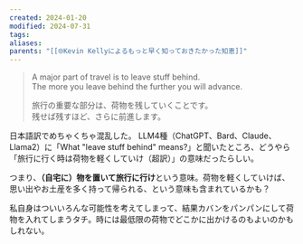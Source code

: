 ```yaml
---
created: 2024-01-20
modified: 2024-07-31
tags: 
aliases: 
parents: "[[🌐Kevin Kellyによるもっと早く知っておきたかった知恵]]"
---
```

> A major part of travel is to leave stuff behind.  
> The more you leave behind the further you will advance.
> 
> 旅行の重要な部分は、荷物を残していくことです。   
> 残せば残すほど、さらに前進します。

日本語訳でめちゃくちゃ混乱した。
LLM4種（ChatGPT、Bard、Claude、Llama2）に「What "leave stuff behind" means?」と聞いたところ、どうやら「旅行に行く時は荷物を軽くしていけ（超訳）」の意味だったらしい。

つまり、**（自宅に）物を置いて旅行に行け**という意味。荷物を軽くしていけば、思い出やお土産を多く持って帰られる、という意味も含まれているかも？

私自身はついいろんな可能性を考えてしまって、結果カバンをパンパンにして荷物を入れてしまうタチ。時には最低限の荷物でどこかに出かけるのもよいのかもしれない。